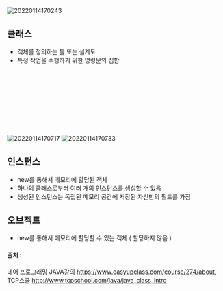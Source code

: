 ![20220114170243](https://user-images.githubusercontent.com/78770230/149473373-9d259a80-8bc1-4b45-bf5a-4be4ff68b3d0.jpg)

## 클래스

- 객체를 정의하는 틀 또는 설계도
- 특정 작업을 수행하기 위한 명령문의 집합

<br/><br/>
<br/><br/>
<br/><br/>
<br/><br/>

![20220114170717](https://user-images.githubusercontent.com/78770230/149473416-defc2620-cc44-4032-a3a9-a5545cf521de.jpg)
![20220114170733](https://user-images.githubusercontent.com/78770230/149473418-19710b65-4ee2-4941-870a-f827a69ff65d.jpg)

## 인스턴스

- new를 통해서 메모리에 할당된 객체
- 하나의 클래스로부터 여러 개의 인스턴스를 생성할 수 있음
- 생성된 인스턴스는 독립된 메모리 공간에 저장된 자신만의 필드를 가짐

## 오브젝트

- new를 통해서 메모리에 할당할 수 있는 객체 ( 할당하지 않음 )


#### 출처 : 
데어 프로그래밍 JAVA강의 <https://www.easyupclass.com/course/274/about>,  
TCP스쿨 <http://www.tcpschool.com/java/java_class_intro>
